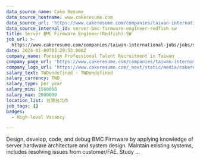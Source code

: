 ```yaml
---
data_source_name: Cake Resume
data_source_hostname: www.cakeresume.com
data_source_url: 'https://www.cakeresume.com/companies/taiwan-international-jobs/jobs'
data_source_internal_id: server-bmc-firmware-engineer-redfish-sw
title: Server BMC Firmware Engineer(Redfish)-SW
job_url: >-
  https://www.cakeresume.com/companies/taiwan-international-jobs/jobs/server-bmc-firmware-engineer-redfish-sw
date: 2024-01-09T03:29:53.000Z
company_name: Foreign Professional Talent Recruitment in Taiwan
company_page_url: 'https://www.cakeresume.com/companies/taiwan-international-jobs'
company_logo_url: 'https://www.cakeresume.com/_next/static/media/cakeresume.e1c03867.svg'
salary_text: TWDundefined - TWDundefined
salary_currency: TWD
salary_type: per_year
salary_min: 1500000
salary_max: 2000000
location_list: 台灣台北市
job_tags: []
badges:
  - High-level Vacancy

---
```


Design, develop, code, and debug BMC Firmware by applying knowledge of server hardware architecture and system design. Maintain existing systems, includes resolving issues from customer/FAE. Study ...